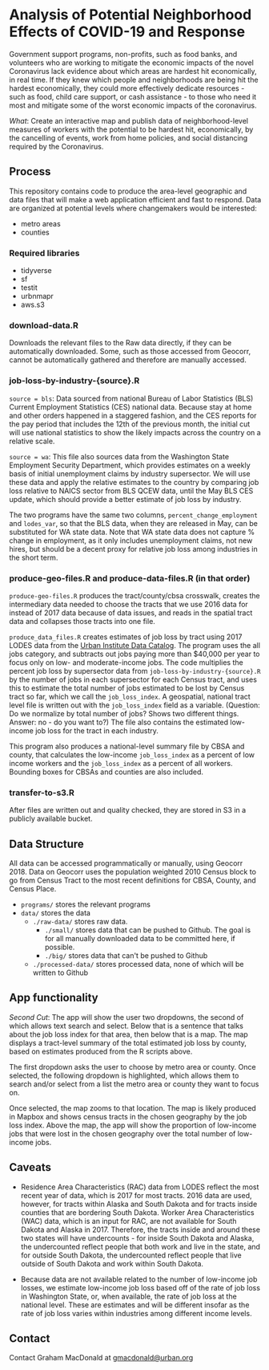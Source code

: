 # Analysis of Potential Neighborhood Effects of COVID-19 and Response

Government support programs, non-profits, such as food banks, and volunteers who are working to mitigate the economic impacts of the novel Coronavirus lack evidence about which areas are hardest hit economically, in real time. If they knew which people and neighborhoods are being hit the hardest economically, they could more effectively dedicate resources - such as food, child care support, or cash assistance - to those who need it most and mitigate some of the worst economic impacts of the coronavirus.

*What*: Create an interactive map and publish data of neighborhood-level measures of workers with the potential to be hardest hit, economically, by the cancelling of events, work from home policies, and social distancing required by the Coronavirus.

## Process

This repository contains code to produce the area-level geographic and data files that will make a web application efficient and fast to respond. Data are organized at potential levels where changemakers would be interested:

- metro areas
- counties

### Required libraries

- tidyverse
- sf
- testit
- urbnmapr
- aws.s3

### download-data.R

Downloads the relevant files to the Raw data directly, if they can be automatically downloaded. Some, such as those accessed from Geocorr, cannot be automatically gathered and therefore are manually accessed.

### job-loss-by-industry-{source}.R

`source = bls`: Data sourced from national Bureau of Labor Statistics (BLS) Current Employment Statistics (CES) national data. Because stay at home and other orders happened in a staggered fashion, and the CES reports for the pay period that includes the 12th of the previous month, the initial cut will use national statistics to show the likely impacts across the country on a relative scale. 

`source = wa`: This file also sources data from the Washington State Employment Security Department, which provides estimates on a weekly basis of initial unemployment claims by industry supersector. We will use these data and apply the relative estimates to the country by comparing job loss relative to NAICS sector from BLS QCEW data, until the May BLS CES update, which should provide a better estimate of job loss by industry.

The two programs have the same two columns, `percent_change_employment` and `lodes_var`, so that the BLS data, when they are released in May, can be substituted for WA state data. Note that WA state data does not capture % change in employment, as it only includes unemployment claims, not new hires, but should be a decent proxy for relative job loss among industries in the short term.

### produce-geo-files.R and produce-data-files.R (in that order)

`produce-geo-files.R` produces the tract/county/cbsa crosswalk, creates the intermediary data needed to choose the tracts that we use 2016 data for instead of 2017 data because of data issues, and reads in the spatial tract data and collapses those tracts into one file. 

`produce_data_files.R` creates estimates of job loss by tract using 2017 LODES data from the [Urban Institute Data Catalog](https://datacatalog.urban.org/dataset/longitudinal-employer-household-dynamics-origin-destination-employment-statistics-lodes). The program uses the all jobs category, and subtracts out jobs paying more than $40,000 per year to focus only on low- and moderate-income jobs. The code multiplies the percent job loss by supersector data from `job-loss-by-industry-{source}.R` by the number of jobs in each supersector for each Census tract, and uses this to estimate the total number of jobs estimated to be lost by Census tract so far, which we call the `job_loss_index`. A geospatial, national tract level file is written out with the `job_loss_index` field as a variable. (Question: Do we normalize by total number of jobs? Shows two different things. Answer: no - do you want to?) The file also contains the estimated low-income job loss for the tract in each industry.

This program also produces a national-level summary file by CBSA and county, that calculates the low-income `job_loss_index` as a percent of low income workers and the `job_loss_index` as a percent of all workers. Bounding boxes for CBSAs and counties are also included.

### transfer-to-s3.R

After files are written out and quality checked, they are stored in S3 in a publicly available bucket.

## Data Structure

All data can be accessed programmatically or manually, using Geocorr 2018. Data on Geocorr uses the population weighted 2010 Census block to go from Census Tract to the most recent definitions for CBSA, County, and Census Place.

- `programs/` stores the relevant programs
- `data/` stores the data
  - `./raw-data/` stores raw data.
    - `./small/` stores data that can be pushed to Github. The goal is for all manually downloaded data to be committed here, if possible.
    - `./big/` stores data that can't be pushed to Github
  - `./processed-data/` stores processed data, none of which will be written to Github

## App functionality

*Second Cut*: The app will show the user two dropdowns, the second of which allows text search and select. Below that is a sentence that talks about the job loss index for that area, then below that is a map. The map displays a tract-level summary of the total estimated job loss by county, based on estimates produced from the R scripts above. 

The first dropdown asks the user to choose by metro area or county. Once selected, the following dropdown is highlighted, which allows them to search and/or select from a list the metro area or county they want to focus on.

Once selected, the map zooms to that location. The map is likely produced in Mapbox and shows census tracts in the chosen geography by the job loss index. Above the map, the app will show the proportion of low-income jobs that were lost in the chosen geography over the total number of low-income jobs.

## Caveats

* Residence Area Characteristics (RAC) data from LODES reflect the most recent year of data, which is 2017 for most tracts. 2016 data are used, however, for tracts within Alaska and South Dakota and for tracts inside counties that are bordering South Dakota. Worker Area Characteristics (WAC) data, which is an input for RAC, are not available for South Dakota and Alaska in 2017. Therefore, the  tracts inside and around these two states will have undercounts - for inside South Dakota and Alaska, the undercounted reflect people that both work and live in the state, and for outside South Dakota, the undercounted reflect people that live outside of South Dakota and work within South Dakota. 

* Because data are not available related to the number of low-income job losses, we estimate low-income job loss based off of the rate of job loss in Washington State, or, when available, the rate of job loss at the national level. These are estimates and will be different insofar as the rate of job loss varies within industries among different income levels. 
  
## Contact

Contact Graham MacDonald at gmacdonald@urban.org